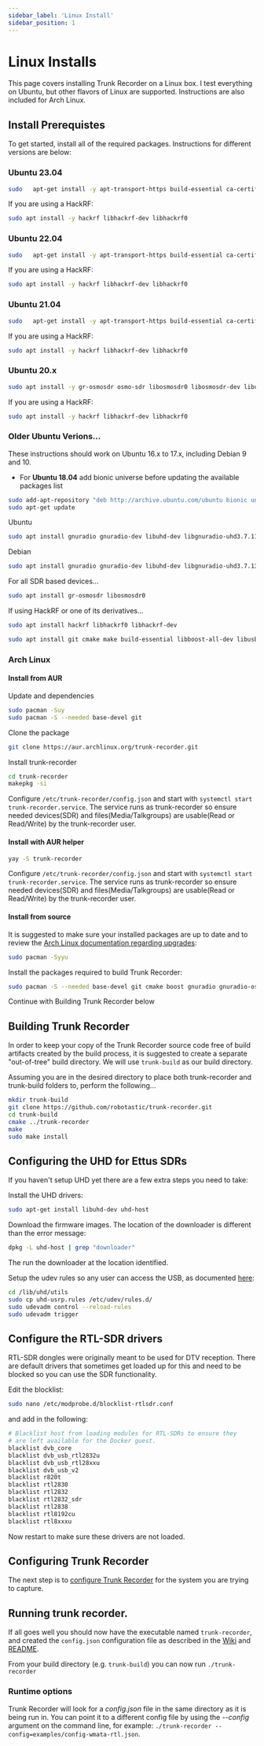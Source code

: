 ```yaml
---
sidebar_label: 'Linux Install'
sidebar_position: 1
---
```


# Linux Installs

This page covers installing Trunk Recorder on a Linux box. I test everything on Ubuntu, but other flavors of Linux are supported. Instructions are also included for Arch Linux.

## Install Prerequistes
To get started, install all of the required packages. Instructions for different versions are below:


### Ubuntu 23.04

```bash
sudo   apt-get install -y apt-transport-https build-essential ca-certificates fdkaac git gnupg gnuradio gnuradio-dev gr-osmosdr libuhd-dev libboost-all-dev libcurl4-openssl-dev libgmp-dev libhackrf-dev liborc-0.4-dev libpthread-stubs0-dev libssl-dev libuhd-dev libusb-dev pkg-config software-properties-common cmake libsndfile1-dev sox
```

If you are using a HackRF:

```bash
sudo apt install -y hackrf libhackrf-dev libhackrf0
```


### Ubuntu 22.04

```bash
sudo   apt-get install -y apt-transport-https build-essential ca-certificates fdkaac git gnupg gnuradio gnuradio-dev gr-osmosdr libuhd4.1.0 libuhd-dev libboost-all-dev libcurl4-openssl-dev libgmp-dev libhackrf-dev liborc-0.4-dev libpthread-stubs0-dev libssl-dev libuhd-dev libusb-dev pkg-config software-properties-common cmake libsndfile1-dev sox
```

If you are using a HackRF:

```bash
sudo apt install -y hackrf libhackrf-dev libhackrf0
```



### Ubuntu 21.04

```bash
sudo   apt-get install -y apt-transport-https build-essential ca-certificates fdkaac git gnupg gnuradio gnuradio-dev gr-osmosdr libuhd3.15.0 libuhd-dev libboost-all-dev libcurl4-openssl-dev libgmp-dev libhackrf-dev liborc-0.4-dev libpthread-stubs0-dev libssl-dev libuhd-dev libusb-dev pkg-config software-properties-common cmake libsndfile1-dev sox
```

If you are using a HackRF:

```bash
sudo apt install -y hackrf libhackrf-dev libhackrf0
```


### Ubuntu 20.x

```bash
sudo apt install -y gr-osmosdr osmo-sdr libosmosdr0 libosmosdr-dev libuhd3.15.0 libuhd-dev gnuradio-dev libgnuradio-uhd3.8.1 libgnuradio-osmosdr0.2.0 gcc cpp cmake make build-essential libboost-all-dev  libusb-dev fdkaac sox openssl libssl-dev curl libcurl4 libcurl4-openssl-dev pkg-config liborc-0.4-dev git
```

If you are using a HackRF:

```bash
sudo apt install -y hackrf libhackrf-dev libhackrf0
```

### Older Ubuntu Verions...

These instructions should work on Ubuntu 16.x to 17.x, including Debian 9 and 10. 

- For **Ubuntu 18.04** add bionic universe before updating the available packages list

```bash
sudo add-apt-repository "deb http://archive.ubuntu.com/ubuntu bionic universe"
sudo apt-get update
```

Ubuntu 
```bash
sudo apt install gnuradio gnuradio-dev libuhd-dev libgnuradio-uhd3.7.11
```
Debian 
```bash
sudo apt install gnuradio gnuradio-dev libuhd-dev libgnuradio-uhd3.7.13
```

For all SDR based devices...
```bash
sudo apt install gr-osmosdr libosmosdr0
```

If using HackRF or one of its derivatives...
```bash
sudo apt install hackrf libhackrf0 libhackrf-dev
```

```bash
sudo apt install git cmake make build-essential libboost-all-dev libusb-1.0-0.dev libaacs0 libcppunit-dev libcppunit-1.14-0 libssl-dev openssl curl fdkaac sox libcurl3-gnutls libcurl4 libcurl4-openssl-dev
```


### Arch Linux

#### Install from AUR
Update and dependencies
```bash
sudo pacman -Suy
sudo pacman -S --needed base-devel git
```

Clone the package
```bash
git clone https://aur.archlinux.org/trunk-recorder.git
```

Install trunk-recorder
```bash
cd trunk-recorder
makepkg -si
```

Configure `/etc/trunk-recorder/config.json` and start with `systemctl start trunk-recorder.service`. The service runs as trunk-recorder so ensure needed devices(SDR) and files(Media/Talkgroups) are usable(Read or Read/Write) by the trunk-recorder user. 

#### Install with AUR helper
```bash
yay -S trunk-recorder
```
Configure `/etc/trunk-recorder/config.json` and start with `systemctl start trunk-recorder.service`. The service runs as trunk-recorder so ensure needed devices(SDR) and files(Media/Talkgroups) are usable(Read or Read/Write) by the trunk-recorder user. 

#### Install from source

It is suggested to make sure your installed packages are up to date and to review the [Arch Linux documentation regarding upgrades](https://wiki.archlinux.org/index.php/System_maintenance#Upgrading_the_system):
```bash
sudo pacman -Syyu
```

Install the packages required to build Trunk Recorder:
```bash
sudo pacman -S --needed base-devel git cmake boost gnuradio gnuradio-osmosdr libuhd fdkaac sox
```

Continue with Building Trunk Recorder below

## Building Trunk Recorder

In order to keep your copy of the Trunk Recorder source code free of build artifacts created by the build process, it is suggested to create a separate "out-of-tree" build directory. We will use `trunk-build` as our build directory.

Assuming you are in the desired directory to place both trunk-recorder and trunk-build folders to, perform the following...

```bash
mkdir trunk-build
git clone https://github.com/robotastic/trunk-recorder.git
cd trunk-build
cmake ../trunk-recorder
make
sudo make install
```

## Configuring the UHD for Ettus SDRs

If you haven't setup UHD yet there are a few extra steps you need to take:

Install the UHD drivers:

```bash
sudo apt-get install libuhd-dev uhd-host
```

Download the firmware images. The location of the downloader is different than the error message:

```bash
dpkg -L uhd-host | grep "downloader"
```
The run the downloader at the location identified.

Setup the udev rules so any user can access the USB, as documented [here](https://files.ettus.com/manual/page_transport.html#transport_usb_udev):

```bash
cd /lib/uhd/utils
sudo cp uhd-usrp.rules /etc/udev/rules.d/
sudo udevadm control --reload-rules
sudo udevadm trigger
```

## Configure the RTL-SDR drivers

RTL-SDR dongles were originally meant to be used for DTV reception. There are default drivers that sometimes get loaded up for this and need to be blocked so you can use the SDR functionality. 

Edit the blocklist:
```bash
sudo nano /etc/modprobe.d/blocklist-rtlsdr.conf
```

and add in the following:

```bash
# Blacklist host from loading modules for RTL-SDRs to ensure they
# are left available for the Docker guest.
blacklist dvb_core
blacklist dvb_usb_rtl2832u
blacklist dvb_usb_rtl28xxu
blacklist dvb_usb_v2
blacklist r820t
blacklist rtl2830
blacklist rtl2832
blacklist rtl2832_sdr
blacklist rtl2838
blacklist rtl8192cu
blacklist rtl8xxxu
```

Now restart to make sure these drivers are not loaded.


## Configuring Trunk Recorder

The next step is to [configure Trunk Recorder](../CONFIGURE.md) for the system you are trying to capture.

## Running trunk recorder. 

If all goes well you should now have the executable named `trunk-recorder`, and created the `config.json` configuration file as described in the [Wiki](https://github.com/robotastic/trunk-recorder/wiki/Configuring-a-System) and [README](https://github.com/robotastic/trunk-recorder/blob/master/README.md#configure).

From your build directory (e.g. `trunk-build`) you can now run
`./trunk-recorder`

### Runtime options

Trunk Recorder will look for a *config.json* file in the same directory as it is being run in. You can point it to a different config file by using the *--config* argument on the command line, for example: `./trunk-recorder --config=examples/config-wmata-rtl.json`.
